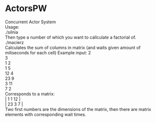 # ActorsPW
Concurrent Actor System  
Usage:  
./silnia  
Then type a number of which you want to callculate a factorial of.  
./macierz  
Calculates the sum of columns in matrix (and waits given amount of miliseconds for each cell)
Example input:
2  
3  
1 2  
1 5  
12 4  
23 9  
3 11  
7 2  
Corresponds to a matrix:  
|  1  1 12 |  
| 23  3  7 |  
Two first numbers are the dimensions of the matrix, then there are matrix elements with corresponding wait times.
